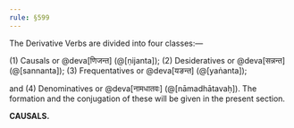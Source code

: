```yaml
---
rule: §599
---
```


The Derivative Verbs are divided into four classes:—

(1) Causals or @deva[णिजन्त] (@[ṇijanta]); (2) Desideratives or @deva[सन्नन्त] (@[sannanta]); (3) Frequentatives or @deva[यङन्त] (@[yaṅanta]);

and (4) Denominatives or @deva[नामधातवः] (@[nāmadhātavaḥ]). The formation and the conjugation of these will be given in the present section.

**CAUSALS.**